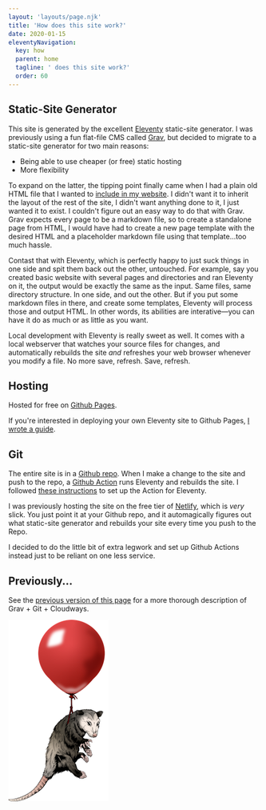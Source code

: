 ```yaml
---
layout: 'layouts/page.njk'
title: 'How does this site work?'
date: 2020-01-15
eleventyNavigation:
  key: how
  parent: home
  tagline: ' does this site work?'
  order: 60
---
```

## Static-Site Generator

This site is generated by the excellent [Eleventy](https://www.11ty.dev/) static-site generator. I was previously using a fun flat-file CMS called [Grav](https://getgrav.org/), but decided to migrate to a static-site generator for two main reasons:
* Being able to use cheaper (or free) static hosting
* More flexibility

To expand on the latter, the tipping point finally came when I had a plain old HTML file that I wanted to [include in my website](/misc/awful-affirmations/). I didn't want it to inherit the layout of the rest of the site, I didn't want anything done to it, I just wanted it to exist. I couldn't figure out an easy way to do that with Grav. Grav expects every page to be a markdown file, so to create a standalone page from HTML, I would have had to create a new page template with the desired HTML and a placeholder markdown file using that template...too much hassle.

Contast that with Eleventy, which is perfectly happy to just suck things in one side and spit them back out the other, untouched. For example, say you created basic website with several pages and directories and ran Eleventy on it, the output would be exactly the same as the input. Same files, same directory structure. In one side, and out the other. But if you put some markdown files in there, and create some templates, Eleventy will process those and output HTML. In other words, its abilities are interative&mdash;you can have it do as much or as little as you want.

Local development with Eleventy is really sweet as well. It comes with a local webserver that watches your source files for changes, and automatically rebuilds the site *and* refreshes your web browser whenever you modify a file. No more save, refresh. Save, refresh.

## Hosting

Hosted for free on [Github Pages](https://pages.github.com/).

If you're interested in deploying your own Eleventy site to Github Pages, [I wrote a guide](/tech/deploying-eleventy-to-github-pages/).

## Git

The entire site is in a [Github repo](https://github.com/justusthane/justusthane.github.io). When I make a change to the site and push to the repo, a [Github Action](https://github.com/justusthane/justusthane.github.io/blob/master/.github/workflows/build.yml) runs Eleventy and rebuilds the site. I followed [these instructions](https://dev.to/sophiabrandt/how-to-deploy-eleventy-to-github-pages-with-github-actions-0) to set up the Action for Eleventy.

I was previously hosting the site on the free tier of [Netlify](https://www.netlify.com/), which is *very* slick. You just point it at your Github repo, and it automagically figures out what static-site generator and rebuilds your site every time you push to the Repo.

I decided to do the little bit of extra legwork and set up Github Actions instead just to be reliant on one less service.

## Previously...

See the [previous version of this page](https://github.com/justusthane/justusthane.github.io/blob/master/how/index.md) for a more thorough description of Grav + Git + Cloudways.

<a href="https://www.11ty.dev/news/logo-homage/" class="elv-externalexempt elv-possum-anchor" data-investors-avatar=""><picture class="elv-possum-pic"><source srcset="possum-balloon-original.webp" type="image/webp"><img src="possum-balloon-original-sm.png" class="elv-possum" alt="The possum is Eleventy’s mascot" loading="lazy" width="200" height="363"></picture></a>
